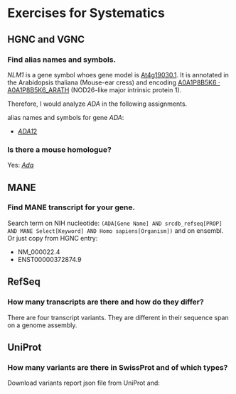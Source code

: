 # Exercises for Systematics

## HGNC and VGNC

### Find alias names and symbols.
*NLM1* is a gene symbol whoes gene model is [At4g19030.1](https://www.arabidopsis.org/servlets/TairObject?type=gene&name=At4g19030.1). It is annotated in the Arabidopsis thaliana (Mouse-ear cress) and encoding [A0A1P8B5K6 · A0A1P8B5K6_ARATH](https://www.uniprot.org/uniprotkb/A0A1P8B5K6/entry) (NOD26-like major intrinsic protein 1).

Therefore, I would analyze *ADA* in the following assignments.

alias names and symbols for gene *ADA*:

- [*ADA1*][1][2]
  
[1]: https://www.genenames.org/data/gene-symbol-report/#!/hgnc_id/HGNC:186
[2]: https://www.ncbi.nlm.nih.gov/gene/100

### Is there a mouse homologue?

Yes: [*Ada*](https://informatics.jax.org/marker/MGI:87916)

## MANE

### Find MANE transcript for your gene.

Search term on NIH nucleotide: `(ADA[Gene Name] AND srcdb_refseq[PROP] AND MANE Select[Keyword] AND Homo sapiens[Organism])` and on ensembl.
Or just copy from HGNC entry:

- NM_000022.4
- ENST00000372874.9

## RefSeq

### How many transcripts are there and how do they differ?

There are four transcript variants. They are different in their sequence span on a genome assembly.

## UniProt

### How many variants are there in SwissProt and of which types?
Download variants report json file from UniProt and:

